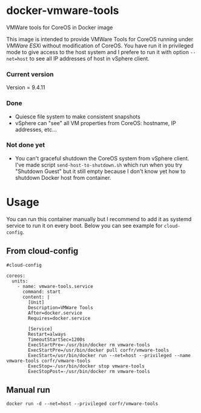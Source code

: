 docker-vmware-tools
===================

VMWare tools for CoreOS in Docker image

This image is intended to provide VMWare Tools for CoreOS running under *VMWare ESXi* without modification of CoreOS.
You have run it in privileged mode to give access to the host system and I prefere to run it with 
option `--net=host` to see all IP addresses of host in vSphere client.

### Current version
Version = 9.4.11

### Done
* Quiesce file system to make consistent snapshots
* vSphere can "see" all VM properties from CoreOS: hostname, IP addresses, etc...

### Not done yet
* You can't graceful shutdown the CoreOS system from vSphere client. I've made script `send-host-to-shutdown.sh` 
which run when you try "Shutdown Guest" but it still empty because I don't know yet how to shutdown Docker host from container.

# Usage

You can run this container manually but I recommend to add it as systemd service to run it on every boot.
Below you can see example for `cloud-config`.

## From cloud-config
```
#cloud-config

coreos:
  units:
    - name: vmware-tools.service
      command: start
      content: |
        [Unit]
        Description=VMWare Tools
        After=docker.service
        Requires=docker.service

        [Service]
        Restart=always
        TimeoutStartSec=1200s
        ExecStartPre=-/usr/bin/docker rm vmware-tools
        ExecStartPre=/usr/bin/docker pull corfr/vmware-tools
        ExecStart=/usr/bin/docker run --net=host --privileged --name vmware-tools corfr/vmware-tools
        ExecStop=-/usr/bin/docker stop vmware-tools
        ExecStopPost=-/usr/bin/docker rm vmware-tools
```

## Manual run
```
docker run -d --net=host --privileged corfr/vmware-tools
```

